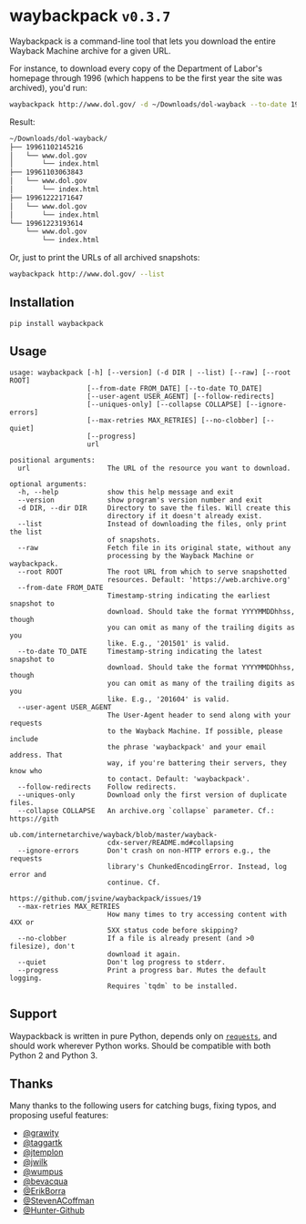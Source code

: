 # waybackpack `v0.3.7`

Waybackpack is a command-line tool that lets you download the entire Wayback Machine archive for a given URL.

For instance, to download every copy of the Department of Labor's homepage through 1996 (which happens to be the first year the site was archived), you'd run:

```sh
waybackpack http://www.dol.gov/ -d ~/Downloads/dol-wayback --to-date 1996
```

Result:

```sh
~/Downloads/dol-wayback/
├── 19961102145216
│   └── www.dol.gov
│       └── index.html
├── 19961103063843
│   └── www.dol.gov
│       └── index.html
├── 19961222171647
│   └── www.dol.gov
│       └── index.html
└── 19961223193614
    └── www.dol.gov
        └── index.html
```

Or, just to print the URLs of all archived snapshots:

```sh
waybackpack http://www.dol.gov/ --list
```

## Installation

```
pip install waybackpack
```

## Usage

```
usage: waybackpack [-h] [--version] (-d DIR | --list) [--raw] [--root ROOT]
                   [--from-date FROM_DATE] [--to-date TO_DATE]
                   [--user-agent USER_AGENT] [--follow-redirects]
                   [--uniques-only] [--collapse COLLAPSE] [--ignore-errors]
                   [--max-retries MAX_RETRIES] [--no-clobber] [--quiet]
                   [--progress]
                   url

positional arguments:
  url                   The URL of the resource you want to download.

optional arguments:
  -h, --help            show this help message and exit
  --version             show program's version number and exit
  -d DIR, --dir DIR     Directory to save the files. Will create this
                        directory if it doesn't already exist.
  --list                Instead of downloading the files, only print the list
                        of snapshots.
  --raw                 Fetch file in its original state, without any
                        processing by the Wayback Machine or waybackpack.
  --root ROOT           The root URL from which to serve snapshotted
                        resources. Default: 'https://web.archive.org'
  --from-date FROM_DATE
                        Timestamp-string indicating the earliest snapshot to
                        download. Should take the format YYYYMMDDhhss, though
                        you can omit as many of the trailing digits as you
                        like. E.g., '201501' is valid.
  --to-date TO_DATE     Timestamp-string indicating the latest snapshot to
                        download. Should take the format YYYYMMDDhhss, though
                        you can omit as many of the trailing digits as you
                        like. E.g., '201604' is valid.
  --user-agent USER_AGENT
                        The User-Agent header to send along with your requests
                        to the Wayback Machine. If possible, please include
                        the phrase 'waybackpack' and your email address. That
                        way, if you're battering their servers, they know who
                        to contact. Default: 'waybackpack'.
  --follow-redirects    Follow redirects.
  --uniques-only        Download only the first version of duplicate files.
  --collapse COLLAPSE   An archive.org `collapse` parameter. Cf.: https://gith
                        ub.com/internetarchive/wayback/blob/master/wayback-
                        cdx-server/README.md#collapsing
  --ignore-errors       Don't crash on non-HTTP errors e.g., the requests
                        library's ChunkedEncodingError. Instead, log error and
                        continue. Cf.
                        https://github.com/jsvine/waybackpack/issues/19
  --max-retries MAX_RETRIES
                        How many times to try accessing content with 4XX or
                        5XX status code before skipping?
  --no-clobber          If a file is already present (and >0 filesize), don't
                        download it again.
  --quiet               Don't log progress to stderr.
  --progress            Print a progress bar. Mutes the default logging.
                        Requires `tqdm` to be installed.
```

## Support

Waypackback is written in pure Python, depends only on [`requests`](docs.python-requests.org), and should work wherever Python works. Should be compatible with both Python 2 and Python 3.

## Thanks

Many thanks to the following users for catching bugs, fixing typos, and proposing useful features:

- [@grawity](https://github.com/grawity)
- [@taggartk](https://github.com/taggartk)
- [@jtemplon](https://github.com/jtemplon)
- [@jwilk](https://github.com/jwilk)
- [@wumpus](https://github.com/wumpus)
- [@bevacqua](https://github.com/bevacqua)
- [@ErikBorra](https://github.com/ErikBorra)
- [@StevenACoffman](https://github.com/StevenACoffman)
- [@Hunter-Github](https://github.com/Hunter-Github)
